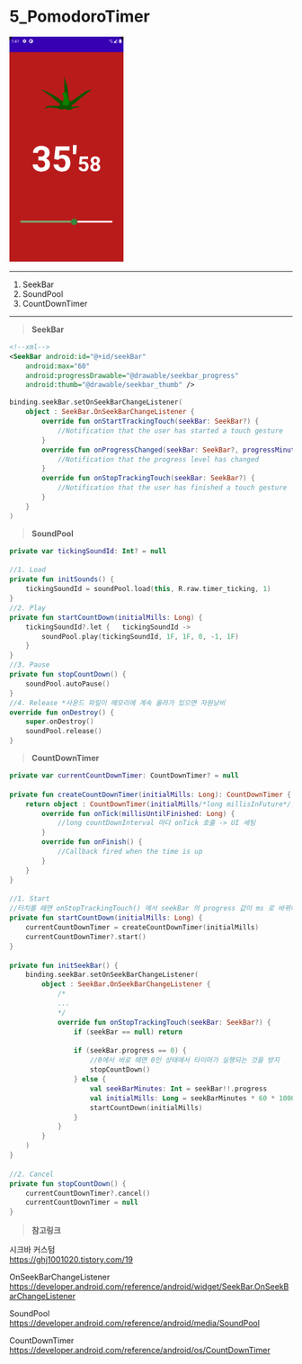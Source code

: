 # 5_PomodoroTimer

<img src="https://github.com/HYUNJUNEPARK/ImageRepository/blob/master/basicApp/5_PomodoroTimer.png" height="400"/>

---
1. SeekBar</br>
2. SoundPool</br>
3. CountDownTimer</br>
---
>**SeekBar**</br>
```xml
<!--xml-->
<SeekBar android:id="@+id/seekBar"
    android:max="60"
    android:progressDrawable="@drawable/seekbar_progress"
    android:thumb="@drawable/seekbar_thumb" />
```

```kotlin
binding.seekBar.setOnSeekBarChangeListener(
    object : SeekBar.OnSeekBarChangeListener {
        override fun onStartTrackingTouch(seekBar: SeekBar?) {
            //Notification that the user has started a touch gesture
        }
        override fun onProgressChanged(seekBar: SeekBar?, progressMinute: Int, fromUser: Boolean) {
            //Notification that the progress level has changed
        }
        override fun onStopTrackingTouch(seekBar: SeekBar?) {
            //Notification that the user has finished a touch gesture
        }
    }
)
```

>**SoundPool**</br>
```kotlin
private var tickingSoundId: Int? = null

//1. Load
private fun initSounds() {
    tickingSoundId = soundPool.load(this, R.raw.timer_ticking, 1)
}
//2. Play
private fun startCountDown(initialMills: Long) {
    tickingSoundId?.let {   tickingSoundId ->
        soundPool.play(tickingSoundId, 1F, 1F, 0, -1, 1F)
    }
}
//3. Pause
private fun stopCountDown() {
    soundPool.autoPause()
}
//4. Release *사운드 파일이 메모리에 계속 올라가 있으면 자원낭비
override fun onDestroy() {
    super.onDestroy()
    soundPool.release()
}
```

>**CountDownTimer**</br>
```kotlin
private var currentCountDownTimer: CountDownTimer? = null

private fun createCountDownTimer(initialMills: Long): CountDownTimer {
    return object : CountDownTimer(initialMills/*long millisInFuture*/, 1000L/*long countDownInterval*/) {
        override fun onTick(millisUntilFinished: Long) {
            //long countDownInterval 마다 onTick 호출 -> UI 세팅
        }
        override fun onFinish() {
            //Callback fired when the time is up
        }
    }
}

//1. Start
//터치를 떼면 onStopTrackingTouch() 에서 seekBar 의 progress 값이 ms 로 바뀌어 전달됨
private fun startCountDown(initialMills: Long) {
    currentCountDownTimer = createCountDownTimer(initialMills)
    currentCountDownTimer?.start()
}

private fun initSeekBar() {
    binding.seekBar.setOnSeekBarChangeListener(
        object : SeekBar.OnSeekBarChangeListener {
            /*
            ...
            */
            override fun onStopTrackingTouch(seekBar: SeekBar?) {
                if (seekBar == null) return

                if (seekBar.progress == 0) {
                    //0에서 바로 떼면 0인 상태에서 타이머가 실행되는 것을 방지
                    stopCountDown()
                } else {
                    val seekBarMinutes: Int = seekBar!!.progress
                    val initialMills: Long = seekBarMinutes * 60 * 1000L
                    startCountDown(initialMills)
                }
            }
        }
    )
}

//2. Cancel
private fun stopCountDown() {
    currentCountDownTimer?.cancel()
    currentCountDownTimer = null
}
```

>**참고링크**</br>

시크바 커스텀</br>
https://ghj1001020.tistory.com/19

OnSeekBarChangeListener</br>
https://developer.android.com/reference/android/widget/SeekBar.OnSeekBarChangeListener

SoundPool</br>
https://developer.android.com/reference/android/media/SoundPool

CountDownTimer</br>
https://developer.android.com/reference/android/os/CountDownTimer
